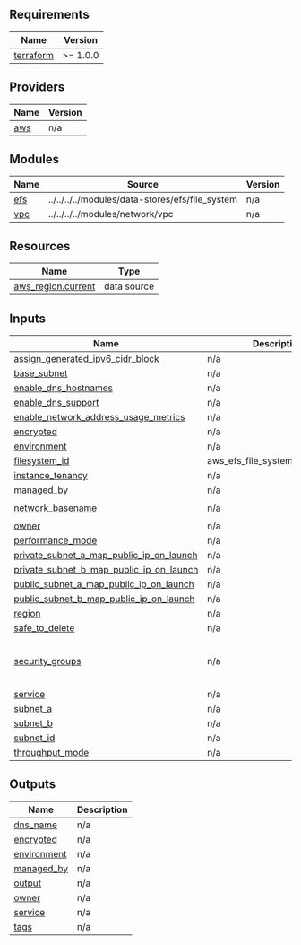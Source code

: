 <!-- BEGIN_TF_DOCS -->
## Requirements

| Name | Version |
|------|---------|
| <a name="requirement_terraform"></a> [terraform](#requirement\_terraform) | >= 1.0.0 |

## Providers

| Name | Version |
|------|---------|
| <a name="provider_aws"></a> [aws](#provider\_aws) | n/a |

## Modules

| Name | Source | Version |
|------|--------|---------|
| <a name="module_efs"></a> [efs](#module\_efs) | ../../../../modules/data-stores/efs/file_system | n/a |
| <a name="module_vpc"></a> [vpc](#module\_vpc) | ../../../../modules/network/vpc | n/a |

## Resources

| Name | Type |
|------|------|
| [aws_region.current](https://registry.terraform.io/providers/hashicorp/aws/latest/docs/data-sources/region) | data source |

## Inputs

| Name | Description | Type | Default | Required |
|------|-------------|------|---------|:--------:|
| <a name="input_assign_generated_ipv6_cidr_block"></a> [assign\_generated\_ipv6\_cidr\_block](#input\_assign\_generated\_ipv6\_cidr\_block) | n/a | `bool` | `false` | no |
| <a name="input_base_subnet"></a> [base\_subnet](#input\_base\_subnet) | n/a | `string` | `"10.90"` | no |
| <a name="input_enable_dns_hostnames"></a> [enable\_dns\_hostnames](#input\_enable\_dns\_hostnames) | n/a | `bool` | `true` | no |
| <a name="input_enable_dns_support"></a> [enable\_dns\_support](#input\_enable\_dns\_support) | n/a | `bool` | `true` | no |
| <a name="input_enable_network_address_usage_metrics"></a> [enable\_network\_address\_usage\_metrics](#input\_enable\_network\_address\_usage\_metrics) | n/a | `bool` | `false` | no |
| <a name="input_encrypted"></a> [encrypted](#input\_encrypted) | n/a | `bool` | `true` | no |
| <a name="input_environment"></a> [environment](#input\_environment) | n/a | `string` | `"dev"` | no |
| <a name="input_filesystem_id"></a> [filesystem\_id](#input\_filesystem\_id) | aws\_efs\_file\_system.filesystem.id | `string` | `"my-subnet"` | no |
| <a name="input_instance_tenancy"></a> [instance\_tenancy](#input\_instance\_tenancy) | n/a | `string` | `"default"` | no |
| <a name="input_managed_by"></a> [managed\_by](#input\_managed\_by) | n/a | `string` | `"Terraform"` | no |
| <a name="input_network_basename"></a> [network\_basename](#input\_network\_basename) | n/a | `string` | `"terratest-disposable"` | no |
| <a name="input_owner"></a> [owner](#input\_owner) | n/a | `string` | `"Jesse Gersenson"` | no |
| <a name="input_performance_mode"></a> [performance\_mode](#input\_performance\_mode) | n/a | `string` | `"generalPurpose"` | no |
| <a name="input_private_subnet_a_map_public_ip_on_launch"></a> [private\_subnet\_a\_map\_public\_ip\_on\_launch](#input\_private\_subnet\_a\_map\_public\_ip\_on\_launch) | n/a | `bool` | `false` | no |
| <a name="input_private_subnet_b_map_public_ip_on_launch"></a> [private\_subnet\_b\_map\_public\_ip\_on\_launch](#input\_private\_subnet\_b\_map\_public\_ip\_on\_launch) | n/a | `bool` | `false` | no |
| <a name="input_public_subnet_a_map_public_ip_on_launch"></a> [public\_subnet\_a\_map\_public\_ip\_on\_launch](#input\_public\_subnet\_a\_map\_public\_ip\_on\_launch) | n/a | `bool` | `true` | no |
| <a name="input_public_subnet_b_map_public_ip_on_launch"></a> [public\_subnet\_b\_map\_public\_ip\_on\_launch](#input\_public\_subnet\_b\_map\_public\_ip\_on\_launch) | n/a | `bool` | `true` | no |
| <a name="input_region"></a> [region](#input\_region) | n/a | `string` | `"eu-west-2"` | no |
| <a name="input_safe_to_delete"></a> [safe\_to\_delete](#input\_safe\_to\_delete) | n/a | `string` | `"yes"` | no |
| <a name="input_security_groups"></a> [security\_groups](#input\_security\_groups) | n/a | `list(string)` | <pre>[<br>  "security_group1",<br>  "security_group2"<br>]</pre> | no |
| <a name="input_service"></a> [service](#input\_service) | n/a | `string` | `"ws-mxv"` | no |
| <a name="input_subnet_a"></a> [subnet\_a](#input\_subnet\_a) | n/a | `string` | `"mysubnet"` | no |
| <a name="input_subnet_b"></a> [subnet\_b](#input\_subnet\_b) | n/a | `string` | `"my-subnet"` | no |
| <a name="input_subnet_id"></a> [subnet\_id](#input\_subnet\_id) | n/a | `string` | `"my-subnet"` | no |
| <a name="input_throughput_mode"></a> [throughput\_mode](#input\_throughput\_mode) | n/a | `string` | `"bursting"` | no |

## Outputs

| Name | Description |
|------|-------------|
| <a name="output_dns_name"></a> [dns\_name](#output\_dns\_name) | n/a |
| <a name="output_encrypted"></a> [encrypted](#output\_encrypted) | n/a |
| <a name="output_environment"></a> [environment](#output\_environment) | n/a |
| <a name="output_managed_by"></a> [managed\_by](#output\_managed\_by) | n/a |
| <a name="output_output"></a> [output](#output\_output) | n/a |
| <a name="output_owner"></a> [owner](#output\_owner) | n/a |
| <a name="output_service"></a> [service](#output\_service) | n/a |
| <a name="output_tags"></a> [tags](#output\_tags) | n/a |
<!-- END_TF_DOCS -->